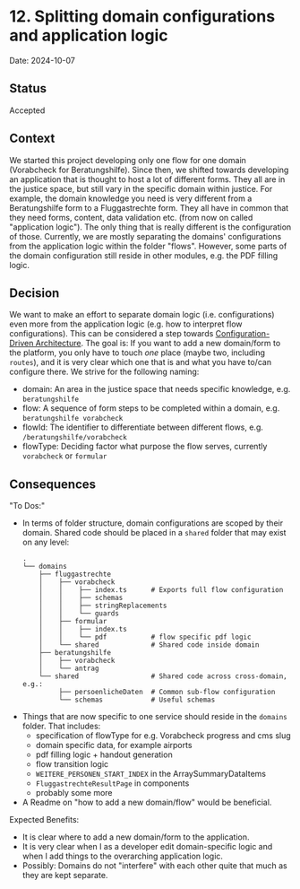 # 12. Splitting domain configurations and application logic

Date: 2024-10-07

## Status

Accepted

## Context

We started this project developing only one flow for one domain (Vorabcheck for Beratungshilfe).
Since then, we shifted towards developing an application that is thought to host a lot of different forms.
They all are in the justice space, but still vary in the specific domain within justice.
For example, the domain knowledge you need is very different from a Beratungshilfe form to a Fluggastrechte form.
They all have in common that they need forms, content, data validation etc. (from now on called "application logic").
The only thing that is really different is the configuration of those.
Currently, we are mostly separating the domains' configurations from the application logic within the folder "flows".
However, some parts of the domain configuration still reside in other modules, e.g. the PDF filling logic.

## Decision

We want to make an effort to separate domain logic (i.e. configurations) even more from the application logic (e.g. how to interpret flow configurations).
This can be considered a step towards [Configuration-Driven Architecture](https://www.bro-code.in/blog/configuration-driven-architecture).
The goal is: If you want to add a new domain/form to the platform, you only have to touch _one_ place (maybe two, including `routes`), and it is very clear which one that is and what you have to/can configure there.
We strive for the following naming:

- domain: An area in the justice space that needs specific knowledge, e.g. `beratungshilfe`
- flow: A sequence of form steps to be completed within a domain, e.g. `beratungshilfe vorabcheck`
- flowId: The identifier to differentiate between different flows, e.g. `/beratungshilfe/vorabcheck`
- flowType: Deciding factor what purpose the flow serves, currently `vorabcheck` or `formular`

## Consequences

"To Dos:"

- In terms of folder structure, domain configurations are scoped by their domain. Shared code should be placed in a `shared` folder that may exist on any level:
  ```
  .
  └── domains
      ├── fluggastrechte
      │    ├── vorabcheck
      │    │    ├── index.ts      # Exports full flow configuration
      │    │    ├── schemas
      │    │    ├── stringReplacements
      │    │    └── guards
      │    ├── formular
      │    │    ├── index.ts
      │    │    └── pdf           # flow specific pdf logic
      │    └── shared             # Shared code inside domain
      ├── beratungshilfe
      │    ├── vorabcheck
      │    └── antrag
      └── shared                  # Shared code across cross-domain, e.g.:
           ├── persoenlicheDaten  # Common sub-flow configuration
           └── schemas            # Useful schemas
  ```
- Things that are now specific to one service should reside in the `domains` folder. That includes:
  - specification of flowType for e.g. Vorabcheck progress and cms slug
  - domain specific data, for example airports
  - pdf filling logic + handout generation
  - flow transition logic
  - `WEITERE_PERSONEN_START_INDEX` in the ArraySummaryDataItems
  - `FluggastrechteResultPage` in components
  - probably some more
- A Readme on "how to add a new domain/flow" would be beneficial.

Expected Benefits:

- It is clear where to add a new domain/form to the application.
- It is very clear when I as a developer edit domain-specific logic and when I add things to the overarching application logic.
- Possibly: Domains do not "interfere" with each other quite that much as they are kept separate.
